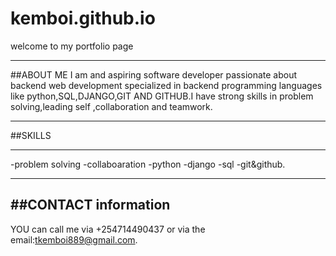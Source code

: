 # kemboi.github.io
welcome to my portfolio page

---
##ABOUT ME
I am and aspiring software developer passionate about backend web development specialized in backend programming languages like python,SQL,DJANGO,GIT AND GITHUB.I have strong skills in problem solving,leading self ,collaboration and teamwork.

---
##SKILLS

---
-problem solving
-collaboaration
-python
-django
-sql
-git&github.

---
##CONTACT information
-
YOU can call me via +254714490437 or via the email:tkemboi889@gmail.com.
